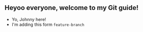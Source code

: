 ## Heyoo everyone, welcome to my Git guide!

- Yo, Johnny here!
- I'm adding this form `feature-branch`
